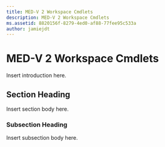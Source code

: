 ```yaml
---
title: MED-V 2 Workspace Cmdlets
description: MED-V 2 Workspace Cmdlets
ms.assetid: 8820156f-8279-4ed0-af88-77fee95c533a
author: jamiejdt
---
```


# MED-V 2 Workspace Cmdlets


Insert introduction here.

## Section Heading


Insert section body here.

### Subsection Heading

Insert subsection body here.

 

 





